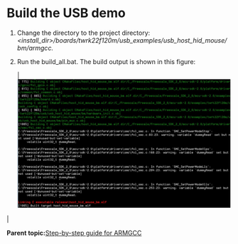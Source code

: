 # Build the USB demo

1.  Change the directory to the project directory:*<install\_dir\>/boards/twrk22f120m/usb\_examples/usb\_host\_hid\_mouse/bm/armgcc.*
2.  Run the build\_all.bat. The build output is shown in this figure:

    |![](../images/usb_host_demo_built_sucess.jpg "USB host demo built successfully")

|


**Parent topic:**[Step-by-step guide for ARMGCC](../topics/step-by-step_guide_for_arm_gcc.md)

